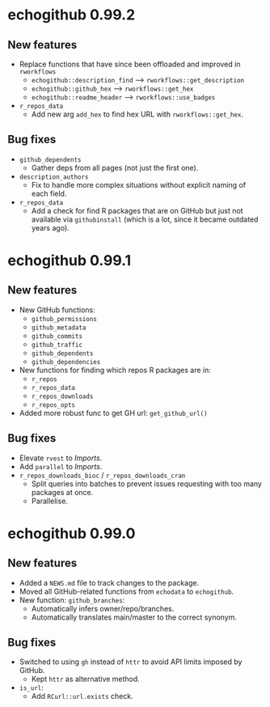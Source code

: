 # echogithub 0.99.2

## New features

* Replace functions that have since been offloaded and improved in `rworkflows`
    - `echogithub::description_find` --> `rworkflows::get_description`
    - `echogithub::github_hex` --> `rworkflows::get_hex`
    - `echogithub::readme_header` --> `rworkflows::use_badges`
* `r_repos_data`
    - Add new arg `add_hex` to find hex URL with `rworkflows::get_hex`.

## Bug fixes

* `github_dependents`
    - Gather deps from all pages (not just the first one).
* `description_authors`
    - Fix to handle more complex situations 
    without explicit naming of each field.
* `r_repos_data`
    - Add a check for find R packages that are on GitHub but just not available 
    via `githubinstall` (which is a lot, since it became outdated years ago).
    

# echogithub 0.99.1

## New features

* New GitHub functions:
    - `github_permissions`
    - `github_metadata`
    - `github_commits`
    - `github_traffic`
    - `github_dependents`
    - `github_dependencies`
* New functions for finding which repos R packages are in:
    - `r_repos`
    - `r_repos_data`
    - `r_repos_downloads`
    - `r_repos_opts`
* Added more robust func to get GH url: `get_github_url()`
    
## Bug fixes

* Elevate `rvest` to *Imports*.
* Add `parallel` to *Imports*. 
* `r_repos_downloads_bioc`  / `r_repos_downloads_cran`
    - Split queries into batches to prevent issues 
        requesting with too many packages at once.
    - Parallelise.
    
# echogithub 0.99.0

## New features

* Added a `NEWS.md` file to track changes to the package.
* Moved all GitHub-related functions from `echodata` to `echogithub`.
* New function: `github_branches`:
    - Automatically infers owner/repo/branches. 
    - Automatically translates main/master to the correct synonym.
    
## Bug fixes

* Switched to using `gh` instead of `httr` to avoid API limits imposed by GitHub.
    - Kept `httr` as alternative method.
* `is_url`:
    - Add `RCurl::url.exists` check.